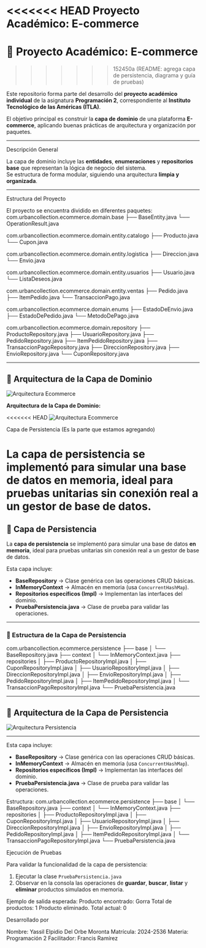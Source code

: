<<<<<<< HEAD
Proyecto Académico: E-commerce
=======
# 🛒 Proyecto Académico: E-commerce
>>>>>>> 152450a (README: agrega capa de persistencia, diagrama y guía de pruebas)

Este repositorio forma parte del desarrollo del **proyecto académico individual** de la asignatura **Programación 2**, correspondiente al **Instituto Tecnológico de las Américas (ITLA)**.

El objetivo principal es construir la **capa de dominio** de una plataforma **E-commerce**, aplicando buenas prácticas de arquitectura y organización por paquetes.

---

Descripción General

La capa de dominio incluye las **entidades**, **enumeraciones** y **repositorios base** que representan la lógica de negocio del sistema.  
Se estructura de forma modular, siguiendo una arquitectura **limpia y organizada**.

---

Estructura del Proyecto

El proyecto se encuentra dividido en diferentes paquetes:
com.urbancollection.ecommerce.domain.base
├── BaseEntity.java
└── OperationResult.java

com.urbancollection.ecommerce.domain.entity.catalogo
├── Producto.java
└── Cupon.java

com.urbancollection.ecommerce.domain.entity.logistica
├── Direccion.java
└── Envio.java

com.urbancollection.ecommerce.domain.entity.usuarios
├── Usuario.java
└── ListaDeseos.java

com.urbancollection.ecommerce.domain.entity.ventas
├── Pedido.java
├── ItemPedido.java
└── TransaccionPago.java

com.urbancollection.ecommerce.domain.enums
├── EstadoDeEnvio.java
├── EstadoDePedido.java
└── MetodoDePago.java

com.urbancollection.ecommerce.domain.repository
├── ProductoRepository.java
├── UsuarioRepository.java
├── PedidoRepository.java
├── ItemPedidoRepository.java
├── TransaccionPagoRepository.java
├── DireccionRepository.java
├── EnvioRepository.java
└── CuponRepository.java

---

## 🧭 Arquitectura de la Capa de Dominio

![Arquitectura Ecommerce](docs/Arquitectura%20Ecommerce.png)

**Arquitectura de la Capa de Dominio:**

<<<<<<< HEAD
![Arquitectura Ecommerce](docs/Arquitectura%20Ecommerce.png)


Capa de Persistencia (Es la parte que estamos agregando)

La **capa de persistencia** se implementó para simular una base de datos **en memoria**, ideal para pruebas unitarias sin conexión real a un gestor de base de datos.
=======
## 💾 Capa de Persistencia

La **capa de persistencia** se implementó para simular una base de datos **en memoria**, ideal para pruebas unitarias sin conexión real a un gestor de base de datos.

Esta capa incluye:

- **BaseRepository** → Clase genérica con las operaciones CRUD básicas.  
- **InMemoryContext** → Almacén en memoria (usa `ConcurrentHashMap`).  
- **Repositorios específicos (Impl)** → Implementan las interfaces del dominio.  
- **PruebaPersistencia.java** → Clase de prueba para validar las operaciones.

---

### 📂 Estructura de la Capa de Persistencia

com.urbancollection.ecommerce.persistence
├── base
│ └── BaseRepository.java
├── context
│ └── InMemoryContext.java
├── repositories
│ ├── ProductoRepositoryImpl.java
│ ├── CuponRepositoryImpl.java
│ ├── UsuarioRepositoryImpl.java
│ ├── DireccionRepositoryImpl.java
│ ├── EnvioRepositoryImpl.java
│ ├── PedidoRepositoryImpl.java
│ ├── ItemPedidoRepositoryImpl.java
│ └── TransaccionPagoRepositoryImpl.java
└── PruebaPersistencia.java

---

## 🧭 Arquitectura de la Capa de Persistencia

![Arquitectura Persistencia](docs/Arquitectura%20Persistencia.png)

---

Esta capa incluye:
- **BaseRepository** → Clase genérica con las operaciones CRUD básicas.  
- **InMemoryContext** → Almacén en memoria (usa `ConcurrentHashMap`).  
- **Repositorios específicos (Impl)** → Implementan las interfaces del dominio.  
- **PruebaPersistencia.java** → Clase de prueba para validar las operaciones.

Estructura:
com.urbancollection.ecommerce.persistence
├── base
│ └── BaseRepository.java
├── context
│ └── InMemoryContext.java
├── repositories
│ ├── ProductoRepositoryImpl.java
│ ├── CuponRepositoryImpl.java
│ ├── UsuarioRepositoryImpl.java
│ ├── DireccionRepositoryImpl.java
│ ├── EnvioRepositoryImpl.java
│ ├── PedidoRepositoryImpl.java
│ ├── ItemPedidoRepositoryImpl.java
│ └── TransaccionPagoRepositoryImpl.java
└── PruebaPersistencia.java


Ejecución de Pruebas

Para validar la funcionalidad de la capa de persistencia:

1. Ejecutar la clase `PruebaPersistencia.java`  
2. Observar en la consola las operaciones de **guardar**, **buscar**, **listar** y **eliminar** productos simulados en memoria.

Ejemplo de salida esperada:
Producto encontrado: Gorra
Total de productos: 1
Producto eliminado. Total actual: 0

Desarrollado por

Nombre: Yassil Elpidio Del Orbe Moronta
Matrícula: 2024-2536
Materia: Programación 2
Facilitador: Francis Ramírez
